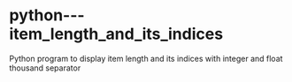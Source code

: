 # python---item_length_and_its_indices

Python program to display item length and its indices with integer and float thousand separator 
